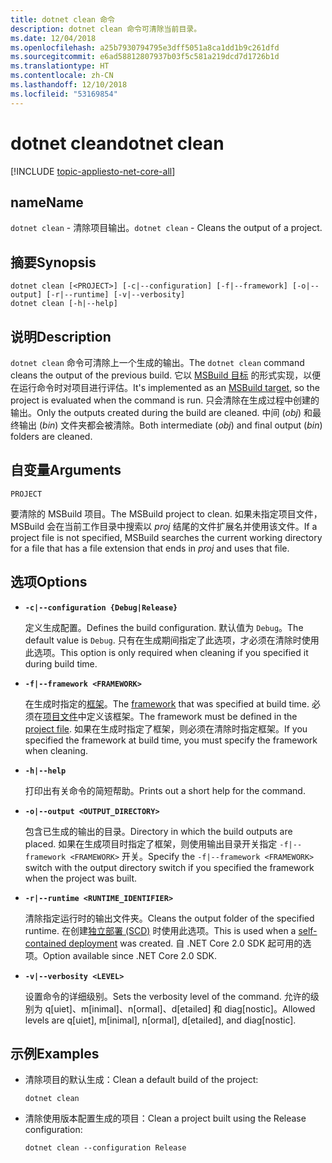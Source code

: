 ```yaml
---
title: dotnet clean 命令
description: dotnet clean 命令可清除当前目录。
ms.date: 12/04/2018
ms.openlocfilehash: a25b7930794795e3dff5051a8ca1dd1b9c261dfd
ms.sourcegitcommit: e6ad58812807937b03f5c581a219dcd7d1726b1d
ms.translationtype: HT
ms.contentlocale: zh-CN
ms.lasthandoff: 12/10/2018
ms.locfileid: "53169854"
---
```

# <a name="dotnet-clean"></a><span data-ttu-id="666a6-103">dotnet clean</span><span class="sxs-lookup"><span data-stu-id="666a6-103">dotnet clean</span></span>

[!INCLUDE [topic-appliesto-net-core-all](../../../includes/topic-appliesto-net-core-all.md)]

## <a name="name"></a><span data-ttu-id="666a6-104">name</span><span class="sxs-lookup"><span data-stu-id="666a6-104">Name</span></span>

<span data-ttu-id="666a6-105">`dotnet clean` - 清除项目输出。</span><span class="sxs-lookup"><span data-stu-id="666a6-105">`dotnet clean` - Cleans the output of a project.</span></span>

## <a name="synopsis"></a><span data-ttu-id="666a6-106">摘要</span><span class="sxs-lookup"><span data-stu-id="666a6-106">Synopsis</span></span>

```
dotnet clean [<PROJECT>] [-c|--configuration] [-f|--framework] [-o|--output] [-r|--runtime] [-v|--verbosity]
dotnet clean [-h|--help]
```

## <a name="description"></a><span data-ttu-id="666a6-107">说明</span><span class="sxs-lookup"><span data-stu-id="666a6-107">Description</span></span>

<span data-ttu-id="666a6-108">`dotnet clean` 命令可清除上一个生成的输出。</span><span class="sxs-lookup"><span data-stu-id="666a6-108">The `dotnet clean` command cleans the output of the previous build.</span></span> <span data-ttu-id="666a6-109">它以 [MSBuild 目标](/visualstudio/msbuild/msbuild-targets) 的形式实现，以便在运行命令时对项目进行评估。</span><span class="sxs-lookup"><span data-stu-id="666a6-109">It's implemented as an [MSBuild target](/visualstudio/msbuild/msbuild-targets), so the project is evaluated when the command is run.</span></span> <span data-ttu-id="666a6-110">只会清除在生成过程中创建的输出。</span><span class="sxs-lookup"><span data-stu-id="666a6-110">Only the outputs created during the build are cleaned.</span></span> <span data-ttu-id="666a6-111">中间 (*obj*) 和最终输出 (*bin*) 文件夹都会被清除。</span><span class="sxs-lookup"><span data-stu-id="666a6-111">Both intermediate (*obj*) and final output (*bin*) folders are cleaned.</span></span>

## <a name="arguments"></a><span data-ttu-id="666a6-112">自变量</span><span class="sxs-lookup"><span data-stu-id="666a6-112">Arguments</span></span>

`PROJECT`

<span data-ttu-id="666a6-113">要清除的 MSBuild 项目。</span><span class="sxs-lookup"><span data-stu-id="666a6-113">The MSBuild project to clean.</span></span> <span data-ttu-id="666a6-114">如果未指定项目文件，MSBuild 会在当前工作目录中搜索以 *proj* 结尾的文件扩展名并使用该文件。</span><span class="sxs-lookup"><span data-stu-id="666a6-114">If a project file is not specified, MSBuild searches the current working directory for a file that has a file extension that ends in *proj* and uses that file.</span></span>

## <a name="options"></a><span data-ttu-id="666a6-115">选项</span><span class="sxs-lookup"><span data-stu-id="666a6-115">Options</span></span>

* **`-c|--configuration {Debug|Release}`**

  <span data-ttu-id="666a6-116">定义生成配置。</span><span class="sxs-lookup"><span data-stu-id="666a6-116">Defines the build configuration.</span></span> <span data-ttu-id="666a6-117">默认值为 `Debug`。</span><span class="sxs-lookup"><span data-stu-id="666a6-117">The default value is `Debug`.</span></span> <span data-ttu-id="666a6-118">只有在生成期间指定了此选项，才必须在清除时使用此选项。</span><span class="sxs-lookup"><span data-stu-id="666a6-118">This option is only required when cleaning if you specified it during build time.</span></span>

* **`-f|--framework <FRAMEWORK>`**

  <span data-ttu-id="666a6-119">在生成时指定的[框架](../../standard/frameworks.md)。</span><span class="sxs-lookup"><span data-stu-id="666a6-119">The [framework](../../standard/frameworks.md) that was specified at build time.</span></span> <span data-ttu-id="666a6-120">必须在[项目文件](csproj.md)中定义该框架。</span><span class="sxs-lookup"><span data-stu-id="666a6-120">The framework must be defined in the [project file](csproj.md).</span></span> <span data-ttu-id="666a6-121">如果在生成时指定了框架，则必须在清除时指定框架。</span><span class="sxs-lookup"><span data-stu-id="666a6-121">If you specified the framework at build time, you must specify the framework when cleaning.</span></span>

* **`-h|--help`**

  <span data-ttu-id="666a6-122">打印出有关命令的简短帮助。</span><span class="sxs-lookup"><span data-stu-id="666a6-122">Prints out a short help for the command.</span></span>

* **`-o|--output <OUTPUT_DIRECTORY>`**

  <span data-ttu-id="666a6-123">包含已生成的输出的目录。</span><span class="sxs-lookup"><span data-stu-id="666a6-123">Directory in which the build outputs are placed.</span></span> <span data-ttu-id="666a6-124">如果在生成项目时指定了框架，则使用输出目录开关指定 `-f|--framework <FRAMEWORK>` 开关。</span><span class="sxs-lookup"><span data-stu-id="666a6-124">Specify the `-f|--framework <FRAMEWORK>` switch with the output directory switch if you specified the framework when the project was built.</span></span>

* **`-r|--runtime <RUNTIME_IDENTIFIER>`**

  <span data-ttu-id="666a6-125">清除指定运行时的输出文件夹。</span><span class="sxs-lookup"><span data-stu-id="666a6-125">Cleans the output folder of the specified runtime.</span></span> <span data-ttu-id="666a6-126">在创建[独立部署 (SCD)](../deploying/index.md#self-contained-deployments-scd) 时使用此选项。</span><span class="sxs-lookup"><span data-stu-id="666a6-126">This is used when a [self-contained deployment](../deploying/index.md#self-contained-deployments-scd) was created.</span></span> <span data-ttu-id="666a6-127">自 .NET Core 2.0 SDK 起可用的选项。</span><span class="sxs-lookup"><span data-stu-id="666a6-127">Option available since .NET Core 2.0 SDK.</span></span>

* **`-v|--verbosity <LEVEL>`**

  <span data-ttu-id="666a6-128">设置命令的详细级别。</span><span class="sxs-lookup"><span data-stu-id="666a6-128">Sets the verbosity level of the command.</span></span> <span data-ttu-id="666a6-129">允许的级别为 q[uiet]、m[inimal]、n[ormal]、d[etailed] 和 diag[nostic]。</span><span class="sxs-lookup"><span data-stu-id="666a6-129">Allowed levels are q[uiet], m[inimal], n[ormal], d[etailed], and diag[nostic].</span></span>

## <a name="examples"></a><span data-ttu-id="666a6-130">示例</span><span class="sxs-lookup"><span data-stu-id="666a6-130">Examples</span></span>

* <span data-ttu-id="666a6-131">清除项目的默认生成：</span><span class="sxs-lookup"><span data-stu-id="666a6-131">Clean a default build of the project:</span></span>

  ```console
  dotnet clean
  ```

* <span data-ttu-id="666a6-132">清除使用版本配置生成的项目：</span><span class="sxs-lookup"><span data-stu-id="666a6-132">Clean a project built using the Release configuration:</span></span>

  ```console
  dotnet clean --configuration Release
  ```